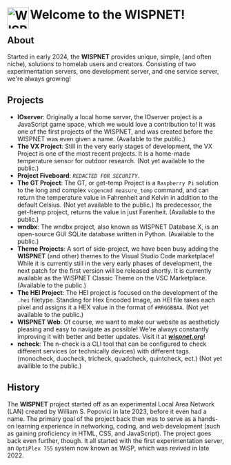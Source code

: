 # Welcome to the WISPNET! <img src="https://wisp.wispnet.org/resources/logo/wispnet/oldlogo/WNLogo-2.png" alt="WISPNET Logo" width="50" height="50" align="left" />

## About
Started in early 2024, the **WISPNET** provides unique, simple, (and often niche), solutions to homelab users and creators. Consisting of two experimentation servers, one development server, and one service server, we're always growing!


## Projects

- **IOserver**: Originally a local home server, the IOserver project is a JavaScript game space, which we would love a contribution to! It was one of the first projects of the WISPNET, and was created before the WISPNET was even given a name. (Available to the public.)
- **The VX Project**: Still in the very early stages of development, the VX Project is one of the most recent projects. It is a home-made temperature sensor for outdoor research. (Not yet available to the public.)
- **Project Fiveboard**: *`REDACTED FOR SECURITY.`*
- **The GT Project**: The GT, or get-temp Project is a `Raspberry Pi` solution to the long and complex `vcgencmd measure_temp` command, and can return the temperature value in Fahrenheit and Kelvin in addition to the default Celsius. (Not yet available to the public.) Its predecessor, the get-ftemp project, returns the value in just Farenheit. (Available to the public.)
- **wndbx**: The wndbx project, also known as WISPNET Database X, is an open-source GUI SQLite database written in Python. (Available to the public.)
- **Theme Projects**: A sort of side-project, we have been busy adding the **WISPNET** (and other) themes to the Visual Studio Code marketplace! While it is currently still in the very early phases of development, the next patch for the first version will be released shortly. It is currently available as the WISPNET Classic Theme on the VSC Marketplace. (Available to the public.)
- **The HEI Project**: The HEI project is focused on the development of the `.hei` filetype. Standing for Hex Encoded Image, an HEI file takes each pixel and assigns it a HEX value in the format of `#RRGGBBAA`. (Not yet available to the public.)
- **WISPNET Web**: Of course, we want to make our website as aestheticly pleasing and easy to navigate as possible! We're always constantly improving it with better and better updates. Visit it at ***[wispnet.org](https://wisp.wispnet.org)***!
- **ncheck**: The n-check is a CLI tool that can be configured to check different services (or technically devices) with different tags. (monocheck, duocheck, tricheck, quadcheck, quintcheck, ect.) (Not yet availible to the public.)

## History
The **WISPNET** project started off as an experimental Local Area Network (LAN) created by William S. Popovici in late 2023, before it even had a name. The primary goal of the project back then was to serve as a hands-on learning experience in networking, coding, and web development (such as gaining proficiency in HTML, CSS, and JavaScript). The project goes back even further, though. It all started with the first experimentation server, an `OptiPlex 755` system now known as WiSP, which was revived in late 2022.
